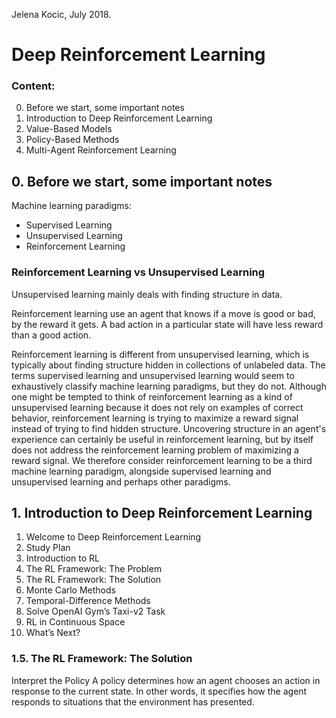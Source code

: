 Jelena Kocic, July 2018.

# Deep Reinforcement Learning

### Content:

0. Before we start, some important notes
1. Introduction to Deep Reinforcement Learning
2. Value-Based Models
3. Policy-Based Methods
4. Multi-Agent Reinforcement Learning



## 0. Before we start, some important notes

Machine learning paradigms:
- Supervised Learning
- Unsupervised Learning
- Reinforcement Learning


### Reinforcement Learning vs Unsupervised Learning

Unsupervised learning mainly deals with finding structure in data.

Reinforcement learning use an agent that knows if a move is good or bad, by the reward it gets. A bad action in a particular state will have less reward than a good action. 

Reinforcement learning is different from unsupervised learning, which is typically about finding structure hidden in collections of unlabeled data. The terms supervised learning and unsupervised learning would seem to exhaustively classify machine learning paradigms, but they do not. Although one might be tempted to think of reinforcement learning as a kind of unsupervised learning because it does not rely on examples of correct behavior, reinforcement learning is trying to maximize a reward signal instead of trying to find hidden structure. Uncovering structure in an agent's experience can certainly be useful in reinforcement learning, but by itself does not address the reinforcement learning problem of maximizing a reward signal. We therefore consider reinforcement learning to be a third machine learning paradigm, alongside supervised learning and unsupervised learning and perhaps other paradigms.



## 1. Introduction to Deep Reinforcement Learning

1. Welcome to Deep Reinforcement Learning
2. Study Plan
3. Introduction to RL
4. The RL Framework: The Problem
5. The RL Framework: The Solution
6. Monte Carlo Methods
7. Temporal-Difference Methods
8. Solve OpenAI Gym’s Taxi-v2 Task
9. RL in Continuous Space
10. What’s Next?



### 1.5. The RL Framework: The Solution

Interpret the Policy
A policy determines how an agent chooses an action in response to the current state. In other words, it specifies how the agent responds to situations that the environment has presented.
